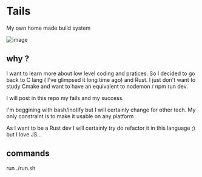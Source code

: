 # Tails
My own home made build system

![image](https://user-images.githubusercontent.com/29978847/202927767-c59ba3c5-562a-436c-9b4f-1fc6ea5b6ef4.png)


## why ?

I want to learn more about low level coding and pratices. So I decided to go back to C lang ( I've glimpsed it  long time ago) and Rust.
I just don't want to study Cmake and want to have an equivalent to nodemon / npm run dev.

I will post in this repo my fails and my success. 

I'm beggining with bash/inotify but I will certainly change for other tech.
My only constraint is to make it usable on any platform

As I want to be a Rust dev I will certainly try do refactor it in this language ;)
but I love JS...


## commands

run ./run.sh


